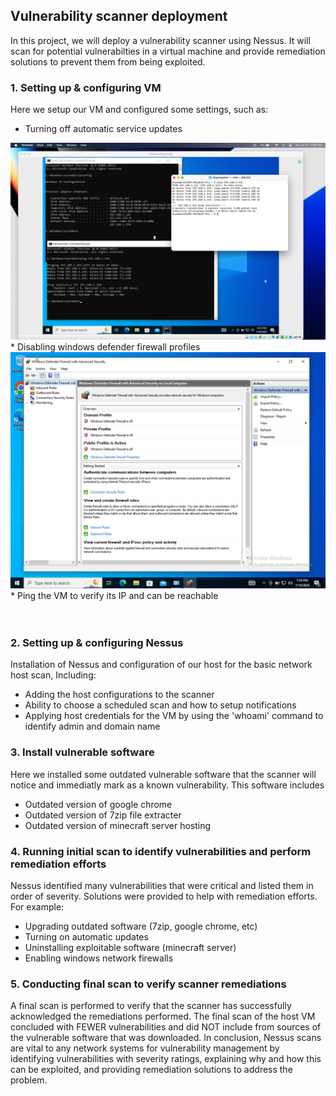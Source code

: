 
## Vulnerability scanner deployment
In this project, we will deploy a vulnerability scanner using Nessus. It will scan for potential vulnerabilties in a virtual machine and provide remediation solutions to prevent them from being exploited.

### 1. Setting up & configuring VM
Here we setup our VM and configured some settings, such as:

* Turning off automatic service updates

<div style="text-align:center"><img src="https://github.com/shyampatel13/Cybersecurity-Portfolio/blob/main/Vulnerability%20scanner%20deployment/images/1.%20ping_test.png" width="800" /></div>
* Disabling windows defender firewall profiles

<div style="text-align:center"><img src="https://github.com/shyampatel13/Cybersecurity-Portfolio/blob/main/Vulnerability%20scanner%20deployment/images/1.firewall_settings.png" width="800" /></div>
* Ping the VM to verify its IP and can be reachable



<div style="text-align:center"><img src="" /></div>
<img src="" />
<img src="" />

### 2. Setting up & configuring Nessus
Installation of Nessus and configuration of our host for the basic network host scan, Including:

* Adding the host configurations to the scanner
* Ability to choose a scheduled scan and how to setup notifications
* Applying host credentials for the VM by using the 'whoami' command to identify admin and domain name

### 3. Install vulnerable software
Here we installed some outdated vulnerable software that the scanner will notice and immediatly mark as a known vulnerability. This software includes

* Outdated version of google chrome
* Outdated version of 7zip file extracter
* Outdated version of minecraft server hosting

### 4. Running initial scan to identify vulnerabilities and perform remediation efforts
Nessus identified many vulnerabilities that were critical and listed them in order of severity. Solutions were provided to help with remediation efforts. For example:

* Upgrading outdated software (7zip, google chrome, etc)
* Turning on automatic updates
* Uninstalling exploitable software (minecraft server)
* Enabling windows network firewalls

### 5. Conducting final scan to verify scanner remediations
A final scan is performed to verify that the scanner has successfully acknowledged the remediations performed. The final scan of the host VM concluded with FEWER vulnerabilities and did NOT include from sources of the vulnerable software that was downloaded. In conclusion, Nessus scans are vital to any network systems for vulnerability management by identifying vulnerabilities with severity ratings, explaining why and how this can be exploited, and providing remediation solutions to address the problem. 


